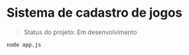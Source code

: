 <h1> Sistema de cadastro de jogos </h1>

> Status do projeto: Em desenvolvimento

```
node app.js

```
